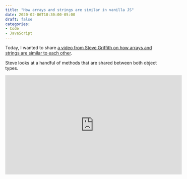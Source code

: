 ```yaml
---
title: "How arrays and strings are similar in vanilla JS"
date: 2020-02-06T10:30:00-05:00
draft: false
categories:
- Code
- JavaScript
---
```


Today, I wanted to share [a video from Steve Griffith on how arrays and strings are similar to each other](https://www.youtube.com/watch?v=Itb-Go0Pp1A).

Steve looks at a handful of methods that are shared between both object types.

<iframe width="560" height="315" src="https://www.youtube.com/embed/Itb-Go0Pp1A" frameborder="0" allow="accelerometer; autoplay; encrypted-media; gyroscope; picture-in-picture" allowfullscreen></iframe>